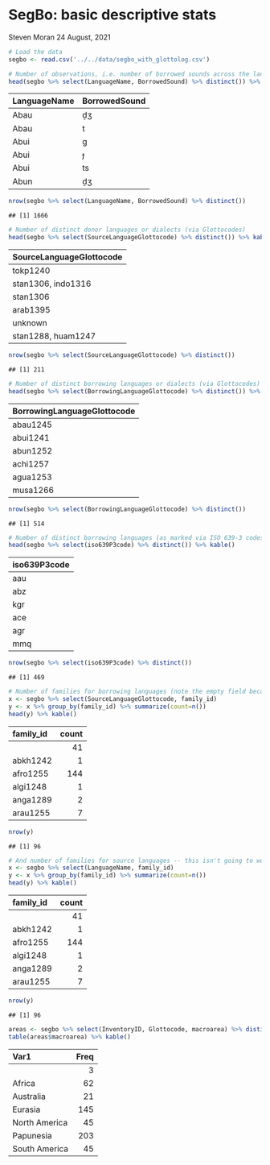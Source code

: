 SegBo: basic descriptive stats
================
Steven Moran
24 August, 2021

``` r
# Load the data
segbo <- read.csv('../../data/segbo_with_glottolog.csv')
```

``` r
# Number of observations, i.e. number of borrowed sounds across the languages in SegBo
head(segbo %>% select(LanguageName, BorrowedSound) %>% distinct()) %>% kable()
```

| LanguageName | BorrowedSound |
|:-------------|:--------------|
| Abau         | d̠ʒ            |
| Abau         | t             |
| Abui         | ɡ             |
| Abui         | ɟ             |
| Abui         | ts            |
| Abun         | d̠ʒ            |

``` r
nrow(segbo %>% select(LanguageName, BorrowedSound) %>% distinct())
```

    ## [1] 1666

``` r
# Number of distinct donor languages or dialects (via Glottocodes)
head(segbo %>% select(SourceLanguageGlottocode) %>% distinct()) %>% kable() 
```

| SourceLanguageGlottocode |
|:-------------------------|
| tokp1240                 |
| stan1306, indo1316       |
| stan1306                 |
| arab1395                 |
| unknown                  |
| stan1288, huam1247       |

``` r
nrow(segbo %>% select(SourceLanguageGlottocode) %>% distinct())
```

    ## [1] 211

``` r
# Number of distinct borrowing languages or dialects (via Glottocodes)
head(segbo %>% select(BorrowingLanguageGlottocode) %>% distinct()) %>% kable()
```

| BorrowingLanguageGlottocode |
|:----------------------------|
| abau1245                    |
| abui1241                    |
| abun1252                    |
| achi1257                    |
| agua1253                    |
| musa1266                    |

``` r
nrow(segbo %>% select(BorrowingLanguageGlottocode) %>% distinct())
```

    ## [1] 514

``` r
# Number of distinct borrowing languages (as marked via ISO 639-3 codes)
head(segbo %>% select(iso639P3code) %>% distinct()) %>% kable()
```

| iso639P3code |
|:-------------|
| aau          |
| abz          |
| kgr          |
| ace          |
| agr          |
| mmq          |

``` r
nrow(segbo %>% select(iso639P3code) %>% distinct())
```

    ## [1] 469

``` r
# Number of families for borrowing languages (note the empty field because we don't know for many data points where the sound was borrowed from)
x <- segbo %>% select(SourceLanguageGlottocode, family_id)
y <- x %>% group_by(family_id) %>% summarize(count=n())
head(y) %>% kable()
```

| family\_id | count |
|:-----------|------:|
|            |    41 |
| abkh1242   |     1 |
| afro1255   |   144 |
| algi1248   |     1 |
| anga1289   |     2 |
| arau1255   |     7 |

``` r
nrow(y)
```

    ## [1] 96

``` r
# And number of families for source languages -- this isn't going to work now because the language family is tied to the BorrowingLanguage...
x <- segbo %>% select(LanguageName, family_id)
y <- x %>% group_by(family_id) %>% summarize(count=n())
head(y) %>% kable()
```

| family\_id | count |
|:-----------|------:|
|            |    41 |
| abkh1242   |     1 |
| afro1255   |   144 |
| algi1248   |     1 |
| anga1289   |     2 |
| arau1255   |     7 |

``` r
nrow(y)
```

    ## [1] 96

``` r
areas <- segbo %>% select(InventoryID, Glottocode, macroarea) %>% distinct()
table(areas$macroarea) %>% kable()
```

| Var1          | Freq |
|:--------------|-----:|
|               |    3 |
| Africa        |   62 |
| Australia     |   21 |
| Eurasia       |  145 |
| North America |   45 |
| Papunesia     |  203 |
| South America |   45 |

